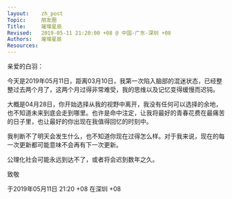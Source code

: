 ```yaml
---
layout:    zh_post
Topic:     朋友圈
Title:     璀璨星辰
Revised:   2019-05-11 21:20:00 +08 @ 中国-广东-深圳 +08
Authors:   璀璨星辰
Resources:
---
```


亲爱的白羽：

今天是2019年05月11日，距离03月10日，我第一次陷入脑部的混迷状态，已经整整过去两个月了，这两个月过得非常难受，我的思维以及记忆变得缓慢而迟钝。

大概是04月28日，你开始选择从我的视野中离开，我没有任何可以选择的余地，也不知道未来到底会走到哪里。也许是命中注定，让我将最好的青春花费在最痛苦的日子里，也让最好的你出现在我值得回忆的时刻中。

我判断不了明天会发生什么，也不知道你现在过得怎么样。对于我来说，现在的每一次更新都可能意味不会再有下一次更新。

公理化社会可能永远到达不了，或者将会迟到数年之久。

致敬

于2019年05月11日 21:20 +08 在深圳 +08

